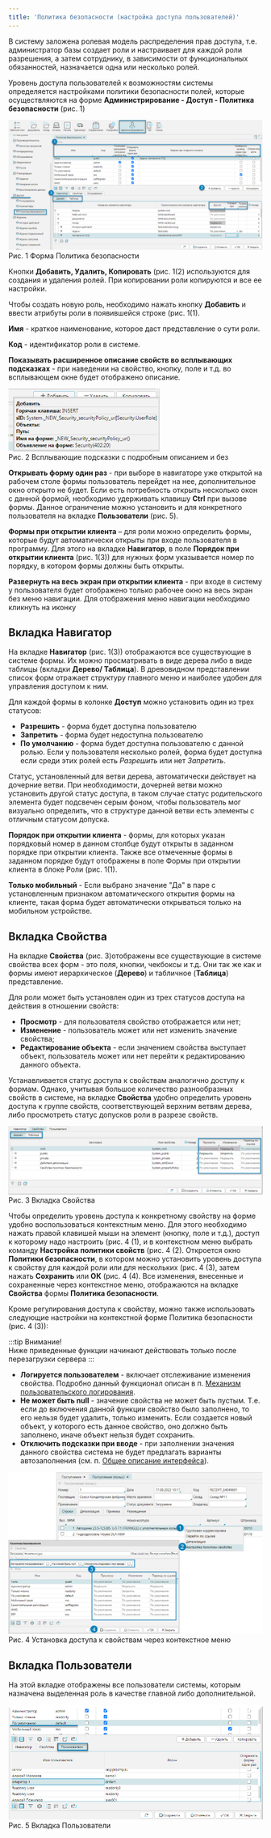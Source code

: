 ```yaml
---
title: 'Политика безопасности (настройка доступа пользователей)'
---
```


В систему заложена ролевая модель распределения прав доступа, т.е. администратор базы создает роли и настраивает для каждой роли разрешения, 
а затем сотруднику, в зависимости от функциональных обязанностей, назначается одна или несколько ролей.

Уровень доступа пользователей к возможностям системы определяется настройками политики безопасности полей, 
которые осуществляются на форме **Администрирование - Доступ - Политика безопасности** (рис. 1)

![](img/politics1.png)  
Рис. 1 Форма Политика безопасности  

Кнопки **Добавить, Удалить, Копировать**  (рис. 1(2) используются для создания и удаления ролей. При копировании роли копируются и все ее настройки.

Чтобы создать новую роль, необходимо нажать кнопку **Добавить** и ввести атрибуты роли в появившейся строке (рис. 1(1).

**Имя** - краткое наименование, которое даст представление о сути роли.

**Код** - идентификатор роли в системе.

**Показывать расширенное описание свойств во всплывающих подсказках** - при наведении на свойство, кнопку, поле и т.д. во всплывающем окне будет отображено описание.

![](img/politics2.png)  
Рис. 2 Всплывающие подсказки с подробным описанием и без  

**Открывать форму один раз** - при выборе в навигаторе уже открытой на рабочем столе формы пользователь перейдет на нее, дополнительное окно открыто не будет. 
Если есть потребность открыть несколько окон с данной формой, необходимо удерживать клавишу **Ctrl** при вызове формы. 
Данное ограничение можно установить и для конкретного пользователя на вкладке **Пользователи** (рис. 5).

**Формы при открытии клиента** – для роли можно определить формы, которые будут автоматически открыты при входе пользователя в программу. 
Для этого на вкладке **Навигатор**, в поле **Порядок при открытии клиента** (рис. 1(3)) для нужных форм указывается номер по порядку, в котором формы должны быть открыты.

**Развернуть на весь экран при открытии клиента** - при входе в систему у пользователя будет отображено только рабочее окно на весь экран без меню навигации. 
Для отображения меню навигации необходимо кликнуть на иконку [](../../../../img/ico_scr_return.png)  


## Вкладка Навигатор

На вкладке **Навигатор** (рис. 1(3)) отображаются все существующие в системе формы. 
Их можно просматривать в виде дерева либо в виде таблицы (вкладки **Дерево/ Таблица**). 
В древовидном представлении список форм отражает структуру главного меню и наиболее удобен для управления доступом к ним.

Для каждой формы в колонке **Доступ** можно установить один из трех статусов:

- **Разрешить** - форма будет доступна пользователю
- **Запретить** - форма будет недоступна пользователю
- **По умолчанию** - форма будет доступна пользователю с данной ролью. Если у пользователя несколько ролей, 
форма будет доступна если среди этих ролей есть _Разрешить_ или нет _Запретить_.

Статус, установленный для ветви дерева, автоматически действует на дочерние ветви. При необходимости, дочерней ветви можно установить другой статус доступа, 
в таком случае статус родительского элемента будет подсвечен серым фоном, чтобы пользователь мог визуально определить, 
что в структуре данной ветви есть элементы с отличным статусом допуска.

**Порядок при открытии клиента** - формы, для которых указан порядковый номер в данном столбце будут открыты в заданном порядке при открытии клиента. 
Также все отмеченные формы в заданном порядке будут отображены в поле Формы при открытии клиента в блоке Роли (рис. 1(1).

**Только мобильный** - Если выбрано значение "Да" в паре с установленным признаком автоматического открытия формы на клиенте, 
такая форма будет автоматически открываться только на мобильном устройстве.


## Вкладка Свойства

На вкладке **Свойства** (рис. 3)отображены все существующие в системе свойства всех форм - это поля, кнопки, чекбоксы и т.д. 
Они так же как и формы имеют иерархическое (**Дерево**) и табличное (**Таблица**) представление.

Для роли может быть установлен один из трех статусов доступа на действия в отношении свойств:

- **Просмотр** - для пользователя свойство отображается или нет;
- **Изменение** - пользователь может или нет изменить значение свойства;
- **Редактирование объекта** - если значением свойства выступает объект, пользователь может или нет перейти к редактированию данного объекта.

Устанавливается статус доступа к свойствам аналогично доступу к формам.  Однако, учитывая большое количество разнообразных свойств в системе, 
на вкладке **Свойства** удобно определить уровень доступа к группе свойств, соответствующей верхним ветвям дерева, либо просмотреть статус допусков роли в разрезе свойств. 

![](img/politics3.png)  
Рис. 3 Вкладка Свойства  

Чтобы определить уровень доступа к конкретному свойству на форме удобно воспользоваться контекстным меню. 
Для этого необходимо нажать правой клавишей мыши на элемент (кнопку, поле и т.д.),  доступ к которому надо настроить (рис. 4 (1), 
и в контекстном меню выбрать команду **Настройка политики свойств** (рис. 4 (2). Откроется окно **Политики безопасности**, 
в котором можно установить уровень доступа к свойству для каждой роли или для нескольких (рис. 4 (3), затем нажать **Сохранить** или **ОК** (рис. 4 (4). 
Все изменения, внесенные и сохраненные через контекстное меню, отображаются на вкладке **Свойства** формы **Политика безопасности**.

Кроме регулирования доступа к свойству, можно также использовать следующие настройки на контекстной форме Политика безопасности (рис. 4 (3)):

:::tip Внимание!  
Ниже приведенные функции начинают действовать только после перезагрузки сервера
:::

- **Логируется пользователем** - включает отслеживание изменения свойства. 
Подробно данный функционал описан в п. [Механизм пользовательского логирования](../logs/user.md).
- **Не может быть null** - значение свойства не может быть пустым. Т.е. если до включения данной функции свойство было заполнено, то его нельзя будет удалить, 
только изменить. Если создается новый объект, у которого есть данное свойство, оно должно быть заполнено, иначе объект нельзя будет сохранить.
- **Отключить подсказки при вводе** - при заполнении значения данного свойства система не будет предлагать варианты автозаполнения 
(см. п. [Общее описание интерфейса](../../../common/common.md)).

![](img/politics4.png)  
Рис. 4 Установка доступа к свойствам через контекстное меню  


## Вкладка Пользователи

На этой вкладке отображены все пользователи системы, которым назначена выделенная роль в качестве главной либо дополнительной.

![](img/politics5.png)  
Рис. 5 Вкладка Пользователи

